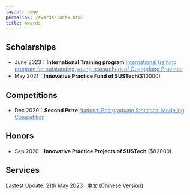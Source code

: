 ```yaml
---
layout: page
permalink: /awards/index.html
title: Awards
---
```


## Scholarships

- June 2023：**International Training program** <a style="color: #447ec9" href="https://gs.sustech.edu.cn/#/common/detail?current_id=8&id=127&article_id=3077">International training program for outstanding young researchers of Guangdong Province</a><br>
- May 2021：**Innovative Practice Fund of SUSTech**($10000)<br>

## Competitions

- Dec 2020：**Second Prize** <a style="color: #447ec9" href="https://stat-ds.sustech.edu.cn/News/146.html">National Postgraduate Statistical Modeling Competition</a>

## Honors

- Sep 2020：**Innovative Practice Projects of SUSTech** ($82000)

## Services

Lastest Update: 21th May 2023 &nbsp; [中文 (Chinese Version)](https://caihanlin.com/awards-zh/)
